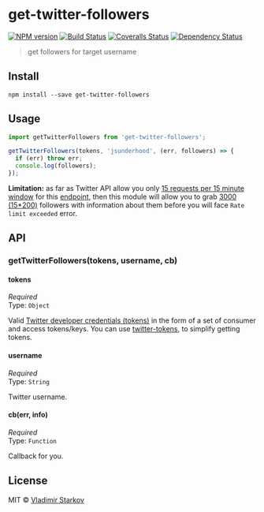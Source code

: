 # get-twitter-followers

[![NPM version][npm-image]][npm-url]
[![Build Status][travis-image]][travis-url]
[![Coveralls Status][coveralls-image]][coveralls-url]
[![Dependency Status][depstat-image]][depstat-url]

> get followers for target username

## Install

    npm install --save get-twitter-followers

## Usage

```js
import getTwitterFollowers from 'get-twitter-followers';

getTwitterFollowers(tokens, 'jsunderhood', (err, followers) => {
  if (err) throw err;
  console.log(followers);
});
```

**Limitation:** as far as Twitter API allow you only [15 requests per 15 minute
window][rates-limit] for this [endpoint][endpoint], then this module
will allow you to grab [3000 (15*200)][calc] followers with information about
them before you will face `Rate limit exceeded` error.

[calc]: https://www.google.com/search?q=180*200%3D&ie=utf-8&oe=utf-8&gws_rd=cr&ei=FwIlVpzbE8aCygP9roioCg
[rates-limit]: https://dev.twitter.com/rest/public/rate-limits
[endpoint]: https://dev.twitter.com/rest/reference/get/followers/list

## API

### getTwitterFollowers(tokens, username, cb)

#### tokens

*Required*  
Type: `Object`

Valid [Twitter developer credentials (tokens)][how-to-get]
in the form of a set of consumer and access tokens/keys.
You can use [twitter-tokens][tokens], to simplify getting tokens.

[how-to-get]: https://iamstarkov.com/get-twitter-tokens/
[tokens]: https://www.npmjs.com/package/twitter-tokens

#### username

*Required*  
Type: `String`

Twitter username.

#### cb(err, info)

*Required*  
Type: `Function`

Callback for you.

## License

MIT © [Vladimir Starkov](https://iamstarkov.com)

[npm-url]: https://npmjs.org/package/get-twitter-followers
[npm-image]: https://img.shields.io/npm/v/get-twitter-followers.svg?style=flat-square

[travis-url]: https://travis-ci.org/iamstarkov/get-twitter-followers
[travis-image]: https://img.shields.io/travis/iamstarkov/get-twitter-followers.svg?style=flat-square

[coveralls-url]: https://coveralls.io/r/iamstarkov/get-twitter-followers
[coveralls-image]: https://img.shields.io/coveralls/iamstarkov/get-twitter-followers.svg?style=flat-square

[depstat-url]: https://david-dm.org/iamstarkov/get-twitter-followers
[depstat-image]: https://david-dm.org/iamstarkov/get-twitter-followers.svg?style=flat-square
